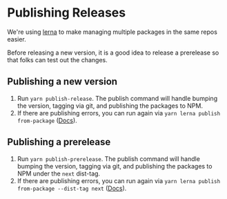 [lerna]: https://github.com/lerna/lerna
[from-package]: https://github.com/lerna/lerna/tree/master/commands/publish#bump-from-package

Publishing Releases
===================

We're using [lerna][lerna] to make managing multiple packages in the same repos easier.

Before releasing a new version, it is a good idea to release a prerelease so that folks can test out the changes.

## Publishing a new version

1. Run `yarn publish-release`. The publish command will handle bumping the version, tagging via git, and publishing the packages to NPM.
1. If there are publishing errors, you can run again via `yarn lerna publish from-package` ([Docs][from-package]).

## Publishing a prerelease

1. Run `yarn publish-prerelease`. The publish command will handle bumping the version, tagging via git, and publishing the packages to NPM under the `next` dist-tag.
1. If there are publishing errors, you can run again via `yarn lerna publish from-package --dist-tag next` ([Docs][from-package]).

